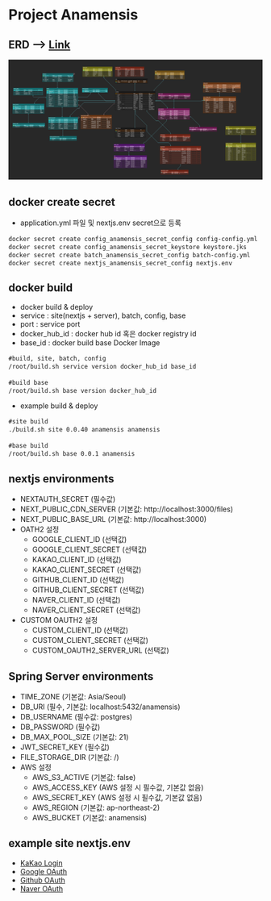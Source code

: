 # Project Anamensis


## ERD --> [Link](https://www.erdcloud.com/d/kaLkfNKiwKcPe85k4)
![](./resource/erd.jpg)

## docker create secret
- application.yml 파일 및 nextjs.env secret으로 등록

```shell
docker secret create config_anamensis_secret_config config-config.yml
docker secret create config_anamensis_secret_keystore keystore.jks
docker secret create batch_anamensis_secret_config batch-config.yml
docker secret create nextjs_anamensis_secret_config nextjs.env
```

## docker build
- docker build & deploy
- service : site(nextjs + server), batch, config, base
- port : service port
- docker_hub_id : docker hub id 혹은 docker registry id
- base_id : docker build base Docker Image
```shell
#build, site, batch, config
/root/build.sh service version docker_hub_id base_id

#build base
/root/build.sh base version docker_hub_id

```
- example build & deploy
```shell
#site build
./build.sh site 0.0.40 anamensis anamensis

#base build
/root/build.sh base 0.0.1 anamensis
```

## nextjs environments
- NEXTAUTH_SECRET (필수값)
- NEXT_PUBLIC_CDN_SERVER (기본값: http://localhost:3000/files)
- NEXT_PUBLIC_BASE_URL (기본값: http://localhost:3000)
- OATH2 설정
  - GOOGLE_CLIENT_ID (선택값)
  - GOOGLE_CLIENT_SECRET (선택값) 
  - KAKAO_CLIENT_ID (선택값)
  - KAKAO_CLIENT_SECRET (선택값)
  - GITHUB_CLIENT_ID (선택값)
  - GITHUB_CLIENT_SECRET (선택값)
  - NAVER_CLIENT_ID (선택값)
  - NAVER_CLIENT_SECRET (선택값)
- CUSTOM OAUTH2 설정
  - CUSTOM_CLIENT_ID (선택값)
  - CUSTOM_CLIENT_SECRET (선택값)
  - CUSTOM_OAUTH2_SERVER_URL (선택값)

## Spring Server environments
- TIME_ZONE (기본값: Asia/Seoul)
- DB_URI (필수, 기본값: localhost:5432/anamensis)
- DB_USERNAME (필수값: postgres)
- DB_PASSWORD (필수값)
- DB_MAX_POOL_SIZE (기본값: 21)
- JWT_SECRET_KEY (필수값)
- FILE_STORAGE_DIR (기본값: /)
- AWS 설정
  - AWS_S3_ACTIVE (기본값: false)
  - AWS_ACCESS_KEY  (AWS 설정 시 필수값, 기본값 없음)
  - AWS_SECRET_KEY (AWS 설정 시 필수값, 기본값 없음)
  - AWS_REGION (기본값: ap-northeast-2)
  - AWS_BUCKET (기본값: anamensis)



## example site nextjs.env
- [KaKao Login](https://developers.kakao.com/product/kakaoLogin)
- [Google OAuth](https://cloud.google.com/apigee/docs/api-platform/security/oauth/oauth-home?hl=ko)
- [Github OAuth](https://docs.github.com/ko/apps/oauth-apps/building-oauth-apps/authorizing-oauth-apps)
- [Naver OAuth](https://developers.naver.com/docs/login/api/api.md)

